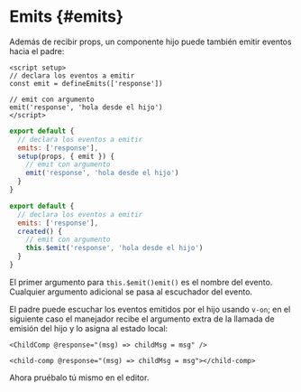 # Emits {#emits}

Además de recibir props, un componente hijo puede también emitir eventos hacia el padre:

<div class="composition-api">
<div class="sfc">

```vue
<script setup>
// declara los eventos a emitir
const emit = defineEmits(['response'])

// emit con argumento
emit('response', 'hola desde el hijo')
</script>
```

</div>

<div class="html">

```js
export default {
  // declara los eventos a emitir
  emits: ['response'],
  setup(props, { emit }) {
    // emit con argumento
    emit('response', 'hola desde el hijo')
  }
}
```

</div>

</div>

<div class="options-api">

```js
export default {
  // declara los eventos a emitir
  emits: ['response'],
  created() {
    // emit con argumento
    this.$emit('response', 'hola desde el hijo')
  }
}
```

</div>

El primer argumento para <span class="options-api">`this.$emit()`</span><span class="composition-api">`emit()`</span> es el nombre del evento. Cualquier argumento adicional se pasa al escuchador del evento.

El padre puede escuchar los eventos emitidos por el hijo usando `v-on`; en el siguiente caso el manejador recibe el argumento extra de la llamada de emisión del hijo y lo asigna al estado local:

<div class="sfc">

```vue-html
<ChildComp @response="(msg) => childMsg = msg" />
```

</div>
<div class="html">

```vue-html
<child-comp @response="(msg) => childMsg = msg"></child-comp>
```

</div>

Ahora pruébalo tú mismo en el editor.
